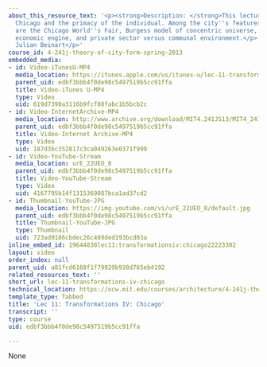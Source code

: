 ```yaml
---
about_this_resource_text: '<p><strong>Description: </strong>This lecture introduces
  Chicago and the primacy of the individual. Among the city''s features discussed
  are the Chicago World''s Fair, Burgess model of concentric universe, the city as
  economic engine, and private sector versus communal environment.</p> <p><strong>Instructor:</strong>
  Julian Beinart</p>'
course_id: 4-241j-theory-of-city-form-spring-2013
embedded_media:
- id: Video-iTunesU-MP4
  media_location: https://itunes.apple.com/us/itunes-u/lec-11-transformations-iv/id726270813?i=169193116
  parent_uid: edbf3bbb4f0de98c5497519b5cc91ffa
  title: Video-iTunes U-MP4
  type: Video
  uid: 619d7390a3116b9fcf08fabc1b5bcb2c
- id: Video-InternetArchive-MP4
  media_location: http://www.archive.org/download/MIT4.241JS13/MIT4_241JS13_lec11_300k.mp4
  parent_uid: edbf3bbb4f0de98c5497519b5cc91ffa
  title: Video-Internet Archive-MP4
  type: Video
  uid: 187d3bc352817c3ca049263e0371f999
- id: Video-YouTube-Stream
  media_location: urE_22UEO_8
  parent_uid: edbf3bbb4f0de98c5497519b5cc91ffa
  title: Video-YouTube-Stream
  type: Video
  uid: 4167795b14f1315369087bca1ad37cd2
- id: Thumbnail-YouTube-JPG
  media_location: https://img.youtube.com/vi/urE_22UEO_8/default.jpg
  parent_uid: edbf3bbb4f0de98c5497519b5cc91ffa
  title: Thumbnail-YouTube-JPG
  type: Thumbnail
  uid: 723ad9186cbdec26c409ded193bcd03a
inline_embed_id: 19644838lec11:transformationsiv:chicago22223302
layout: video
order_index: null
parent_uid: a81fcd6168f1f79929b938d765eb4192
related_resources_text: ''
short_url: lec-11-transformations-iv-chicago
technical_location: https://ocw.mit.edu/courses/architecture/4-241j-theory-of-city-form-spring-2013/video-lectures/lec-11-transformations-iv-chicago
template_type: Tabbed
title: 'Lec 11: Transformations IV: Chicago'
transcript: ''
type: course
uid: edbf3bbb4f0de98c5497519b5cc91ffa

---
```

None